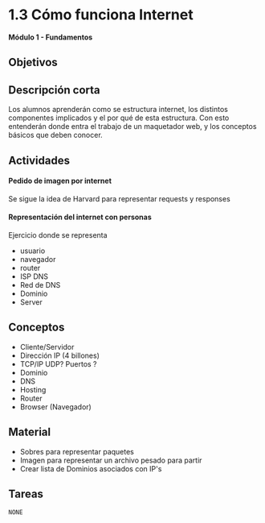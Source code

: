 # 1.3 Cómo funciona Internet

**Módulo 1 - Fundamentos**

## Objetivos

## Descripción corta

Los alumnos aprenderán como se estructura internet, los distintos componentes implicados y el por qué de esta estructura.
Con esto entenderán donde entra el trabajo de un maquetador web, y los conceptos básicos que deben conocer.

## Actividades

#### Pedido de imagen por internet

Se sigue la idea de Harvard para representar requests y responses

#### Representación del internet con personas

Ejercicio donde se representa

- usuario
- navegador
- router
- ISP DNS
- Red de DNS
- Dominio
- Server

## Conceptos

- Cliente/Servidor
- Dirección IP (4 billones)
- TCP/IP UDP? Puertos ?
- Dominio
- DNS
- Hosting
- Router
- Browser (Navegador)

## Material

- Sobres para representar paquetes
- Imagen para representar un archivo pesado para partir
- Crear lista de Dominios asociados con IP's

## Tareas

`NONE`
